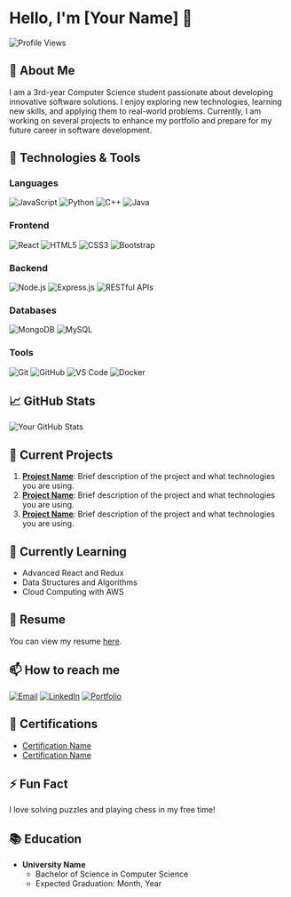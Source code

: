 # Hello, I'm [Your Name] 👋

![Profile Views](https://komarev.com/ghpvc/?username=yourusername&color=blue)

## 🚀 About Me

I am a 3rd-year Computer Science student passionate about developing innovative software solutions. I enjoy exploring new technologies, learning new skills, and applying them to real-world problems. Currently, I am working on several projects to enhance my portfolio and prepare for my future career in software development.

## 🔧 Technologies & Tools

### Languages
![JavaScript](https://img.shields.io/badge/-JavaScript-05122A?style=flat&logo=javascript) ![Python](https://img.shields.io/badge/-Python-05122A?style=flat&logo=python) ![C++](https://img.shields.io/badge/-C++-05122A?style=flat&logo=cplusplus) ![Java](https://img.shields.io/badge/-Java-05122A?style=flat&logo=java)

### Frontend
![React](https://img.shields.io/badge/-React-05122A?style=flat&logo=react) ![HTML5](https://img.shields.io/badge/-HTML5-05122A?style=flat&logo=html5) ![CSS3](https://img.shields.io/badge/-CSS3-05122A?style=flat&logo=css3) ![Bootstrap](https://img.shields.io/badge/-Bootstrap-05122A?style=flat&logo=bootstrap)

### Backend
![Node.js](https://img.shields.io/badge/-Node.js-05122A?style=flat&logo=node.js) ![Express.js](https://img.shields.io/badge/-Express.js-05122A?style=flat&logo=express) ![RESTful APIs](https://img.shields.io/badge/-RESTful_APIs-05122A?style=flat&logo=api)

### Databases
![MongoDB](https://img.shields.io/badge/-MongoDB-05122A?style=flat&logo=mongodb) ![MySQL](https://img.shields.io/badge/-MySQL-05122A?style=flat&logo=mysql)

### Tools
![Git](https://img.shields.io/badge/-Git-05122A?style=flat&logo=git) ![GitHub](https://img.shields.io/badge/-GitHub-05122A?style=flat&logo=github) ![VS Code](https://img.shields.io/badge/-VS_Code-05122A?style=flat&logo=visual-studio-code) ![Docker](https://img.shields.io/badge/-Docker-05122A?style=flat&logo=docker)

## 📈 GitHub Stats

![Your GitHub Stats](https://github-readme-stats.vercel.app/api?username=yourusername&show_icons=true&theme=radical)

## 🔭 Current Projects

1. **[Project Name](https://github.com/yourusername/project-repo)**: Brief description of the project and what technologies you are using.
2. **[Project Name](https://github.com/yourusername/project-repo)**: Brief description of the project and what technologies you are using.
3. **[Project Name](https://github.com/yourusername/project-repo)**: Brief description of the project and what technologies you are using.

## 🌱 Currently Learning

- Advanced React and Redux
- Data Structures and Algorithms
- Cloud Computing with AWS

## 💼 Resume

You can view my resume [here](link-to-your-resume).

## 📫 How to reach me

[![Email](https://img.shields.io/badge/-your.email@example.com-05122A?style=flat&logo=gmail)](mailto:your.email@example.com)
[![LinkedIn](https://img.shields.io/badge/-LinkedIn-05122A?style=flat&logo=linkedin)](https://www.linkedin.com/in/yourprofile)
[![Portfolio](https://img.shields.io/badge/-Portfolio-05122A?style=flat&logo=internet-explorer)](https://your-portfolio-site.com)

## 📄 Certifications

- [Certification Name](link-to-certificate)
- [Certification Name](link-to-certificate)

## ⚡ Fun Fact

I love solving puzzles and playing chess in my free time!

## 📚 Education

- **University Name**
  - Bachelor of Science in Computer Science
  - Expected Graduation: Month, Year
